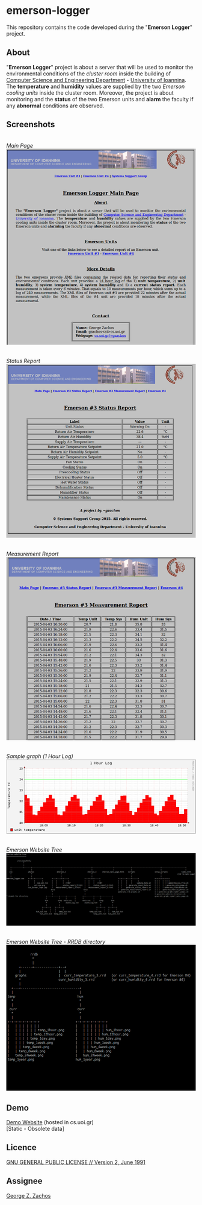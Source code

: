 emerson-logger
=============
This repository contains the code developed during the "__Emerson Logger__" project.

About
-----
"__Emerson Logger__" project is about a server that will be used to monitor the environmental conditions of the
_cluster room_ inside the building of [Computer Science and Engineering Department](http://cs.uoi.gr) -
[University of Ioannina](http://uoi.gr). The __temperature__ and __humidity__ values are supplied by the two _Emerson
cooling units_ inside the cluster room. Moreover, the project is about monitoring and the __status__ of the two
Emerson units and __alarm__ the faculty if any __abnormal__ conditions are observed.

Screenshots
-----------

<br>_Main Page_<br>
![Main Page](./images/emerson_main_page.png)

<br>_Status Report_<br>
![Status Report](./images/emerson_status_report.png)

<br>_Measurement Report_<br>
![Measurement Report](./images/emerson_measurement_report.png)

<br>_Sample graph (1 Hour Log)_<br>
![Sample Graph](./images/demo_temp_1hour.png)

<br>_Emerson Website Tree_<br>
![Emerson Webpage Tree](./images/emerson_website_tree.png)

<br>_Emerson Website Tree - RRDB directory_<br>
![Emerson Webpage Tree](./images/emerson_website_tree_rrdb_dir.png)

Demo
----
[Demo Website](http://cs.uoi.gr/~gzachos/projects/emerson/) (hosted in cs.uoi.gr)<br>[Static - Obsolete data]

Licence
-------
[GNU GENERAL PUBLIC LICENSE // Version 2, June 1991](LICENSE)

Assignee
--------
[George Z. Zachos](http://cs.uoi.gr/~gzachos)
